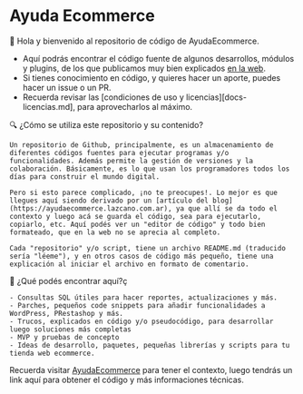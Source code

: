 # Ayuda Ecommerce

👋 Hola y bienvenido al repositorio de código de AyudaEcommerce.
   - Aquí podrás encontrar el código fuente de algunos desarrollos, módulos y plugins, de los que publicamos muy bien explicados [en la web](https://ayudaecommerce.lazcano.com.ar).
   - Si tienes conocimiento en código, y quieres hacer un aporte, puedes hacer un issue o un PR.
   - Recuerda revisar las [condiciones de uso y licencias][docs-licencias.md], para aprovecharlos al máximo.

🔍 ¿Cómo se utiliza este repositorio y su contenido?

    Un repositorio de Github, principalmente, es un almacenamiento de diferentes códigos fuentes para ejecutar programas y/o funcionalidades. Además permite la gestión de versiones y la colaboración. Básicamente, es lo que usan los programadores todos los días para construir el mundo digital.

    Pero si esto parece complicado, ¡no te preocupes!. Lo mejor es que llegues aquí siendo derivado por un [artículo del blog](https://ayudaecommerce.lazcano.com.ar), ya que allí se da todo el contexto y luego acá se guarda el código, sea para ejecutarlo, copiarlo, etc. Aquí podés ver un "editor de código" y todo bien formateado, que en la web no se aprecia al completo.

    Cada "repositorio" y/o script, tiene un archivo README.md (traducido sería "léeme"), y en otros casos de código más pequeño, tiene una explicación al iniciar el archivo en formato de comentario.

📝 ¿Qué podés encontrar aquí?ç

    - Consultas SQL útiles para hacer reportes, actualizaciones y más.
    - Parches, pequeños code snippets para añadir funcionalidades a WordPress, PRestashop y más.
    - Trucos, explicados en código y/o pseudocódigo, para desarrollar luego soluciones más completas
    - MVP y pruebas de concepto
    - Ideas de desarrollo, paquetes, pequeñas librerías y scripts para tu tienda web ecommerce.

Recuerda visitar [AyudaEcommerce](https://ayudaecommerce.lazcano.com.ar) para tener el contexto, luego tendrás un link aquí para obtener el código y más informaciones técnicas.
